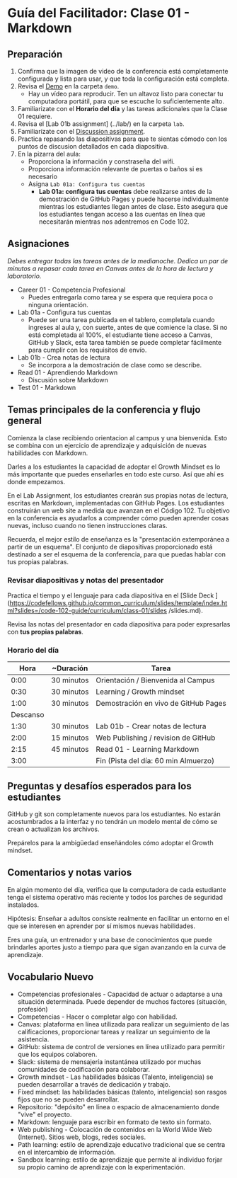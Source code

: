 # Guía del Facilitador: Clase 01 - Markdown

## Preparación

1. Confirma que la imagen de video de la conferencia está completamente configurada y lista para usar, y que toda la configuración está completa.
1. Revisa el [Demo](../demo/) en la carpeta `demo`.
     - Hay un vídeo para reproducir. Ten un altavoz listo para conectar tu computadora portátil, para que se escuche lo suficientemente alto.
1. Familiarizate con el **Horario del día** y las tareas adicionales que la Clase 01 requiere.
1. Revisa el [Lab 01b assignment] (../lab/) en la carpeta `lab`.
1. Familiarízate con el [Discussion assignment](../DISCUSSION.md).
1. Practica repasando las diapositivas para que te sientas cómodo con los puntos de discusion detallados en cada diapositiva.
1. En la pizarra del aula:
     - Proporciona la información y constraseña del wifi.
     - Proporciona información relevante de puertas o baños si es necesario
     - Asigna `Lab 01a: Configura tus cuentas`
       - **Lab 01a: configura tus cuentas** debe realizarse antes de la demostración de GitHub Pages y puede hacerse individualmente mientras los estudiantes llegan antes de clase. Esto asegura que los estudiantes tengan acceso a las cuentas en línea que necesitarán mientras nos adentremos en Code 102.

## Asignaciones

*Debes entregar todas las tareas antes de la medianoche. Dedica un par de minutos a repasar cada tarea en Canvas antes de la hora de lectura y laboratorio.*

- Career 01 - Competencia Profesional
   - Puedes entregarla como tarea y se espera que requiera poca o ninguna orientación.
- Lab 01a - Configura tus cuentas
   - Puede ser una tarea publicada en el tablero, completala cuando ingreses al aula y, con suerte, antes de que comience la clase. Si no está completada al 100%, el estudiante tiene acceso a Canvas, GitHub y Slack, esta tarea también se puede completar fácilmente para cumplir con los requisitos de envío.
- Lab 01b - Crea notas de lectura
   - Se incorpora a la demostración de clase como se describe.
- Read 01 - Aprendiendo Markdown
   - Discusión sobre Markdown
- Test 01 - Markdown

## Temas principales de la conferencia y flujo general

Comienza la clase recibiendo orientacion al campus y una bienvenida. Esto se combina con un ejercicio de aprendizaje y adquisición de nuevas habilidades con Markdown.

Darles a los estudiantes la capacidad de adoptar el Growth Mindset es lo más importante que puedes enseñarles en todo este curso. Así que ahí es donde empezamos.

En el Lab Assignment, los estudiantes crearán sus propias notas de lectura, escritas en Markdown, implementadas con GitHub Pages. Los estudiantes construirán un web site a medida que avanzan en el Código 102. Tu objetivo en la conferencia es ayudarlos a comprender cómo pueden aprender cosas nuevas, incluso cuando no tienen instrucciones claras.

Recuerda, el mejor estilo de enseñanza es la "presentación extemporánea a partir de un esquema". El conjunto de diapositivas proporcionado está destinado a ser el esquema de la conferencia, para que puedas hablar con tus propias palabras.

### Revisar diapositivas y notas del presentador

Practica el tiempo y el lenguaje para cada diapositiva en el [Slide Deck ] (https://codefellows.github.io/common_curriculum/slides/template/index.html?slides=/code-102-guide/curriculum/class-01/slides /slides.md).

Revisa las notas del presentador en cada diapositiva para poder expresarlas con **tus propias palabras**.

### Horario del día

| Hora | ~Duración| Tarea |
|--- |--- |--- |
| 0:00 | 30 minutos | Orientación / Bienvenida al Campus |
| 0:30 | 30 minutos | Learning / Growth mindset  |
| 1:00 | 30 minutos | Demostración en vivo de GitHub Pages |
| Descanso | | |
| 1:30 | 30 minutos | Lab 01b - Crear notas de lectura |
| 2:00 | 15 minutos |  Web Publishing / revision de GitHub  |
| 2:15 | 45 minutos | Read 01 - Learning Markdown |
| 3:00 | | Fin  (Pista del día: 60 min Almuerzo) |

## Preguntas y desafíos esperados para los estudiantes

GitHub y git son completamente nuevos para los estudiantes. No estarán acostumbrados a la interfaz y no tendrán un modelo mental de cómo se crean o actualizan los archivos.

Prepárelos para la ambigüedad enseñándoles cómo adoptar el Growth mindset.

## Comentarios y notas varios

En algún momento del día, verifica que la computadora de cada estudiante tenga el sistema operativo más reciente y todos los parches de seguridad instalados.

Hipótesis: Enseñar a adultos consiste realmente en facilitar un entorno en el que se interesen en aprender por sí mismos nuevas habilidades.

Eres una guía, un entrenador y una base de conocimientos que puede brindarles aportes justo a tiempo para que sigan avanzando en la curva de aprendizaje.

## Vocabulario Nuevo

- Competencias profesionales - Capacidad de actuar o adaptarse a una situación determinada. Puede depender de muchos factores (situación, profesión)
- Competencias - Hacer o completar algo con habilidad.
- Canvas: plataforma en línea utilizada para realizar un seguimiento de las calificaciones, proporcionar tareas y realizar un seguimiento de la asistencia.
- GitHub: sistema de control de versiones en línea utilizado para permitir que los equipos colaboren.
- Slack: sistema de mensajería instantánea utilizado por muchas comunidades de codificación para colaborar.
- Growth mindset - Las habilidades básicas (Talento, inteligencia) se pueden desarrollar a través de dedicación y trabajo.
- Fixed mindset: las habilidades básicas (talento, inteligencia) son rasgos fijos que no se pueden desarrollar.
- Repositorio: "depósito" en línea o espacio de almacenamiento donde "vive" el proyecto.
- Markdown: lenguaje para escribir en formato de texto sin formato.
- Web publishing - Colocación de contenidos en la World Wide Web (Internet). Sitios web, blogs, redes sociales.
- Path learning: estilo de aprendizaje educativo tradicional que se centra en el intercambio de información.
- Sandbox learning: estilo de aprendizaje que permite al individuo forjar su propio camino de aprendizaje con la experimentación.

